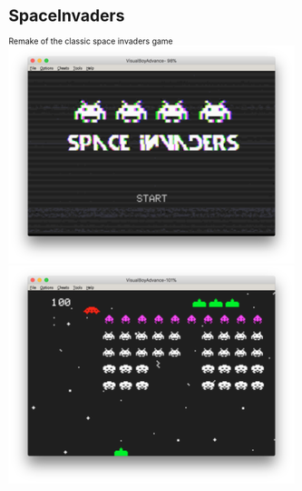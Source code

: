 # SpaceInvaders
Remake of the classic space invaders game
![alt text](https://github.com/dhan45/SpaceInvaders/blob/master/imgs/Screen%20Shot%202017-12-13%20at%204.40.04%20PM.png)
![alt text](https://github.com/dhan45/SpaceInvaders/blob/master/imgs/Screen%20Shot%202017-12-13%20at%204.40.27%20PM.png)
